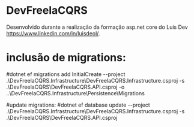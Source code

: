 # DevFreelaCQRS
Desenvolvido durante a realização da formação asp.net core do Luis Dev https://www.linkedin.com/in/luisdeol/.

# inclusão de migrations: 
#dotnet ef migrations add InitialCreate --project .\DevFreelaCQRS.Infrastructure\DevFreelaCQRS.Infrastructure.csproj -s .\DevFreelaCQRS\DevFreelaCQRS.API.csproj -o ..\DevFreelaCQRS.Infrastructure\Persistence\Migrations

#update migrations: 
#dotnet ef database update --project .\DevFreelaCQRS.Infrastructure\DevFreelaCQRS.Infrastructure.csproj -s .\DevFreelaCQRS\DevFreelaCQRS.API.csproj
